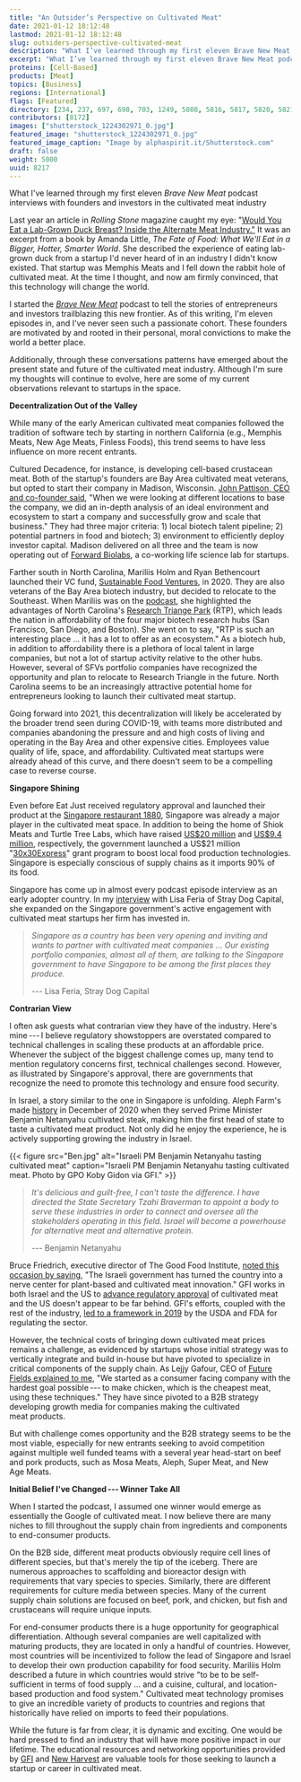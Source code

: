 ```yaml
---
title: "An Outsider’s Perspective on Cultivated Meat"
date: 2021-01-12 18:12:48
lastmod: 2021-01-12 18:12:48
slug: outsiders-perspective-cultivated-meat
description: "What I’ve learned through my first eleven Brave New Meat podcast interviews with founders and investors in the cultivated meat industry"
excerpt: "What I’ve learned through my first eleven Brave New Meat podcast interviews with founders and investors in the cultivated meat industry"
proteins: [Cell-Based]
products: [Meat]
topics: [Business]
regions: [International]
flags: [Featured]
directory: [234, 237, 697, 698, 703, 1249, 5808, 5816, 5817, 5820, 5821, 5828, 5831, 8229]
contributors: [8172]
images: ["shutterstock_1224302971_0.jpg"]
featured_image: "shutterstock_1224302971_0.jpg"
featured_image_caption: "Image by alphaspirit.it/Shutterstock.com"
draft: false
weight: 5000
uuid: 8217
---
```

What I've learned through my first eleven *Brave New Meat* podcast
interviews with founders and investors in the cultivated meat industry

Last year an article in *Rolling Stone* magazine caught my eye: "[Would
You Eat a Lab-Grown Duck Breast? Inside the Alternate Meat
Industry."](https://www.rollingstone.com/culture/culture-features/alternate-meat-industry-fate-food-book-amanda-little-843545/)
It was an excerpt from a book by Amanda Little, *The Fate of Food: What
We'll Eat in a Bigger, Hotter, Smarter World*. She described the
experience of eating lab-grown duck from a startup I'd never heard of in
an industry I didn't know existed. That startup was Memphis Meats and I
fell down the rabbit hole of cultivated meat. At the time I thought, and
now am firmly convinced, that this technology will change the world.

I started the [*Brave New Meat*](https://bravenewmeat.buzzsprout.com/)
podcast to tell the stories of entrepreneurs and investors trailblazing
this new frontier. As of this writing, I'm eleven episodes in, and I've
never seen such a passionate cohort. These founders are motivated by and
rooted in their personal, moral convictions to make the world a
better place.

Additionally, through these conversations patterns have emerged about
the present state and future of the cultivated meat industry. Although
I'm sure my thoughts will continue to evolve, here are some of my
current observations relevant to startups in the space.

**Decentralization Out of the Valley**

While many of the early American cultivated meat companies followed the
tradition of software tech by starting in northern California (e.g.,
Memphis Meats, New Age Meats, Finless Foods), this trend seems to have
less influence on more recent entrants.

Cultured Decadence, for instance, is developing cell-based crustacean
meat. Both of the startup's founders are Bay Area cultivated meat
veterans, but opted to start their company in Madison, Wisconsin. [John
Pattison, CEO and co-founder
said](https://podcasts.apple.com/us/podcast/john-pattison-ian-johnson-co-founders-cultured-decadence/id1531974488?i=1000503515147),
"When we were looking at different locations to base the company, we did
an in-depth analysis of an ideal environment and ecosystem to start a
company and successfully grow and scale that business." They had three
major criteria: 1) local biotech talent pipeline; 2) potential partners
in food and biotech; 3) environment to efficiently deploy investor
capital. Madison delivered on all three and the team is now operating
out of [Forward Biolabs](https://www.forwardbiolabs.org/), a co-working
life science lab for startups.

Farther south in North Carolina, Mariliis Holm and Ryan Bethencourt
launched their VC fund, [Sustainable Food
Ventures](https://www.sustainablefoodventures.com/), in 2020. They are
also veterans of the Bay Area biotech industry, but decided to relocate
to the Southeast. When Mariliis was on the
[podcast](https://podcasts.apple.com/us/podcast/mariliis-holm-co-founder-sustainable-food-ventures/id1531974488?i=1000499324829),
she highlighted the advantages of North Carolina's [Research Triange
Park](https://www.rtp.org/) (RTP), which leads the nation in
affordability of the four major biotech research hubs (San Francisco,
San Diego, and Boston). She went on to say, "RTP is such an interesting
place ... it has a lot to offer as an ecosystem." As a biotech hub, in
addition to affordability there is a plethora of local talent in large
companies, but not a lot of startup activity relative to the other hubs.
However, several of SFVs portfolio companies have recognized the
opportunity and plan to relocate to Research Triangle in the future.
North Carolina seems to be an increasingly attractive potential home for
entrepreneurs looking to launch their cultivated meat startup.

Going forward into 2021, this decentralization will likely be
accelerated by the broader trend seen during COVID-19, with teams more
distributed and companies abandoning the pressure and and high costs of
living and operating in the Bay Area and other expensive cities.
Employees value quality of life, space, and affordability. Cultivated
meat startups were already ahead of this curve, and there doesn't seem
to be a compelling case to reverse course.

**Singapore Shining**

Even before Eat Just received regulatory approval and launched their
product at the [Singapore restaurant
1880](https://www.channelnewsasia.com/news/singapore/lab-grown-meat-debut-1880-robertson-quay-eat-just-13782904),
Singapore was already a major player in the cultivated meat space. In
addition to being the home of Shiok Meats and Turtle Tree Labs, which
have raised [US\$20
million](https://www.crunchbase.com/organization/shiok-meats) and
[US\$9.4
million](https://www.crunchbase.com/organization/turtletree-labs),
respectively, the government launched a US\$21 million
"[30x30Express](https://agfundernews.com/as-supply-chains-feel-the-strain-singapore-launches-21m-30x30-express-grant.html)"
grant program to boost local food production technologies. Singapore is
especially conscious of supply chains as it imports 90% of its food.

Singapore has come up in almost every podcast episode interview as an
early adopter country. In my
[interview](https://podcasts.apple.com/us/podcast/lisa-feria-ceo-stray-dog-capital/id1531974488?i=1000499945381)
with Lisa Feria of Stray Dog Capital, she expanded on the Singapore
government's active engagement with cultivated meat startups her firm
has invested in.

> *Singapore as a country has been very opening and inviting and wants
> to partner with cultivated meat companies ... Our existing portfolio
> companies, almost all of them, are talking to the Singapore government
> to have Singapore to be among the first places they produce.*
>
> --- Lisa Feria, Stray Dog Capital

**Contrarian View**

I often ask guests what contrarian view they have of the industry.
Here's mine --- I believe regulatory showstoppers are overstated
compared to technical challenges in scaling these products at an
affordable price. Whenever the subject of the biggest challenge comes
up, many tend to mention regulatory concerns first, technical challenges
second. However, as illustrated by Singapore's approval, there are
governments that recognize the need to promote this technology and
ensure food security.

In Israel, a story similar to the one in Singapore is unfolding. Aleph
Farm's made
[history](https://www.gfi.org/blog-cultivated-meat-tasting-israel) in
December of 2020 when they served Prime Minister Benjamin Netanyahu
cultivated steak, making him the first head of state to taste a
cultivated meat product. Not only did he enjoy the experience, he is
actively supporting growing the industry in Israel.

{{< figure src="Ben.jpg" alt="Israeli PM Benjamin Netanyahu tasting cultivated meat" caption="Israeli PM Benjamin Netanyahu tasting cultivated meat. Photo by GPO Koby Gidon via GFI." >}}

> *It's delicious and guilt-free, I can't taste the difference. I have
> directed the State Secretary Tzahi Braverman to appoint a body to
> serve these industries in order to connect and oversee all the
> stakeholders operating in this field. Israel will become a powerhouse
> for alternative meat and alternative protein.*
>
> --- Benjamin Netanyahu

Bruce Friedrich, executive director of The Good Food Institute, [noted
this occasion by
saying](https://www.gfi.org/israels_prime_minister_tastes_cultivated_steak),
"The Israeli government has turned the country into a nerve center for
plant-based and cultivated meat innovation." GFI works in both Israel
and the US to [advance regulatory
approval](https://thehill.com/opinion/energy-environment/412388-how-the-united-states-can-remain-a-world-leader-in-agriculture)
of cultivated meat and the US doesn't appear to be far behind. GFI's
efforts, coupled with the rest of the industry, [led to a framework in
2019](https://www.usda.gov/media/press-releases/2019/03/07/usda-and-fda-announce-formal-agreement-regulate-cell-cultured-food)
by the USDA and FDA for regulating the sector.

However, the technical costs of bringing down cultivated meat prices
remains a challenge, as evidenced by startups whose initial strategy was
to vertically integrate and build in-house but have pivoted to
specialize in critical components of the supply chain. As Lejjy Gafour,
CEO of [Future Fields explained to
me](https://podcasts.apple.com/us/podcast/jalene-matt-anderson-baron-lejjy-gafour-co-founders/id1531974488?i=1000500624665),
"We started as a consumer facing company with the hardest goal
possible --- to make chicken, which is the cheapest meat, using these
techniques." They have since pivoted to a B2B strategy developing growth
media for companies making the cultivated meat products.

But with challenge comes opportunity and the B2B strategy seems to be
the most viable, especially for new entrants seeking to avoid
competition against multiple well funded teams with a several year
head-start on beef and pork products, such as Mosa Meats, Aleph, Super
Meat, and New Age Meats.

**Initial Belief I've Changed --- Winner Take All**

When I started the podcast, I assumed one winner would emerge as
essentially the Google of cultivated meat. I now believe there are many
niches to fill throughout the supply chain from ingredients and
components to end-consumer products.

On the B2B side, different meat products obviously require cell lines of
different species, but that's merely the tip of the iceberg. There are
numerous approaches to scaffolding and bioreactor design with
requirements that vary species to species. Similarly, there are
different requirements for culture media between species. Many of the
current supply chain solutions are focused on beef, pork, and chicken,
but fish and crustaceans will require unique inputs.

For end-consumer products there is a huge opportunity for geographical
differentiation. Although several companies are well capitalized with
maturing products, they are located in only a handful of countries.
However, most countries will be incentivized to follow the lead of
Singapore and Israel to develop their own production capability for food
security. Mariliis Holm described a future in which countries would
strive "to be to be self-sufficient in terms of food supply ... and a
cuisine, cultural, and location-based production and food system."
Cultivated meat technology promises to give an incredible variety of
products to countries and regions that historically have relied on
imports to feed their populations.

While the future is far from clear, it is dynamic and exciting. One
would be hard pressed to find an industry that will have more positive
impact in our lifetime. The educational resources and networking
opportunities provided by
[GFI](https://www.gfi.org/resources.php?audience-page=entrepreneurs) and
[New Harvest](https://new-harvest.org/what-is-cellular-agriculture/) are
valuable tools for those seeking to launch a startup or career in
cultivated meat.
